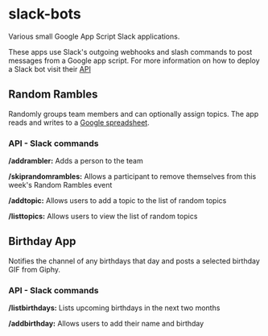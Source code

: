 # slack-bots
Various small Google App Script Slack applications.


These apps use Slack's outgoing webhooks and slash commands to post messages from a Google app script. For more information on how to deploy a Slack bot visit their [API](https://api.slack.com/apps)

## Random Rambles
Randomly groups team members and can optionally assign topics.
The app reads and writes to a [Google spreadsheet](https://docs.google.com/spreadsheets/d/1DavAlt6IAHHZaplTEvHbBsXL01huuivndFEv8YftuhI). 

### API - Slack commands
**/addrambler:**
Adds a person to the team

**/skiprandomrambles:**
Allows a participant to remove themselves from this week's Random Rambles event

**/addtopic:**
Allows users to add a topic to the list of random topics

**/listtopics:**
Allows users to view the list of random topics


## Birthday App
Notifies the channel of any birthdays that day and posts a selected birthday GIF from Giphy.

### API - Slack commands
**/listbirthdays:**
Lists upcoming birthdays in the next two months


**/addbirthday:**
Allows users to add their name and birthday
